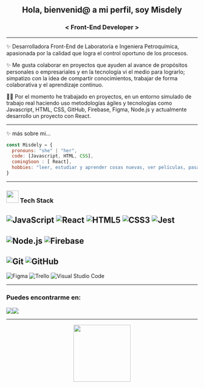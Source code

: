 <h2 align="center" >
    Hola, bienvenid@ a mi perfil, soy Misdely  
</h2>

<h3 align="center" >
    < Front-End Developer >
</h3>

--------------

✨ Desarrolladora Front-End de Laboratoria e Ingeniera Petroquímica, apasionada por la calidad que logra el control oportuno de los procesos.

✨ Me gusta colaborar en proyectos que ayuden al avance de propósitos personales o empresariales y en la tecnología vi el medio para lograrlo; simpatizo con la idea de compartir conocimientos, trabajar de forma colaborativa y el aprendizaje continuo.

👩‍💻 Por el momento he trabajado en proyectos, en un entorno simulado de trabajo real haciendo uso metodologías ágiles y tecnologías como Javascript, HTML, CSS, GitHub, Firebase, Figma, Node.js y actualmente desarrollo un proyecto con React. 


--------------

✨ más sobre mi...

```javascript
const Misdely = {
  pronouns: "she" | "her",
  code: [Javascript, HTML, CSS],
  comingSoon : [ React],
  hobbies: "leer, estudiar y aprender cosas nuevas, ver películas, pasar tiempo en familia, bailar, makeup", 
}
```
---
### <img src = "https://media2.giphy.com/media/QssGEmpkyEOhBCb7e1/giphy.gif?cid=ecf05e47a0n3gi1bfqntqmob8g9aid1oyj2wr3ds3mg700bl&rid=giphy.gif" width = 32px>  Tech Stack 

![JavaScript](https://img.shields.io/badge/javascript-%23323330.svg?style=for-the-badge&logo=javascript&logoColor=%23F7DF1E) 
![React](https://img.shields.io/badge/react-%2320232a.svg?style=for-the-badge&logo=react&logoColor=%2361DAFB) 
![HTML5](https://img.shields.io/badge/html5-%23E34F26.svg?style=for-the-badge&logo=html5&logoColor=white) 
![CSS3](https://img.shields.io/badge/css3-%231572B6.svg?style=for-the-badge&logo=css3&logoColor=white) 
![Jest](https://img.shields.io/badge/Jest-C21325?style=for-the-badge&logo=jest&logoColor=white)
--
![Node.js](https://img.shields.io/badge/Node.js-339933?style=for-the-badge&logo=nodedotjs&logoColor=white)
![Firebase](https://img.shields.io/badge/firebase-ffca28?style=for-the-badge&logo=firebase&logoColor=black)
--
![Git](https://img.shields.io/badge/GIT-E44C30?style=for-the-badge&logo=git&logoColor=white)
![GitHub](https://img.shields.io/badge/GitHub-100000?style=for-the-badge&logo=github&logoColor=white)
--
![Figma](https://img.shields.io/badge/figma-%23F24E1E.svg?style=for-the-badge&logo=figma&logoColor=white)
![Trello](https://img.shields.io/badge/Trello-%23026AA7.svg?style=for-the-badge&logo=Trello&logoColor=white)
![Visual Studio Code](https://img.shields.io/badge/Visual%20Studio%20Code-0078d7.svg?style=for-the-badge&logo=visual-studio-code&logoColor=white)

---

<h3>Puedes encontrarme en:</h3>
<div style = "display: flex; flex-direction: row">
<a href = "https://www.linkedin.com/in/misdely-morales/"><img src = "https://img.icons8.com/ios-filled/40/ffffff/linkedin.png"></a>
<a href = "mailto:misdely.m@gmail.com"><img src = "https://img.icons8.com/ios-filled/40/ffffff/secured-letter--v1.png"></a>
</div>

---

<div id="footer" align="center">
<img src="https://media.giphy.com/media/SUcApSWjPwQMARvcM8/giphy.gif" width="150"/>
</div> 
